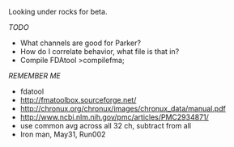 Looking under rocks for beta.

_TODO_
* What channels are good for Parker?
* How do I correlate behavior, what file is that in?
* Compile FDAtool >compilefma;

_REMEMBER ME_
* fdatool
* http://fmatoolbox.sourceforge.net/
* http://chronux.org/chronux/images/chronux_data/manual.pdf
* http://www.ncbi.nlm.nih.gov/pmc/articles/PMC2934871/
* use common avg across all 32 ch, subtract from all
* Iron man, May31, Run002